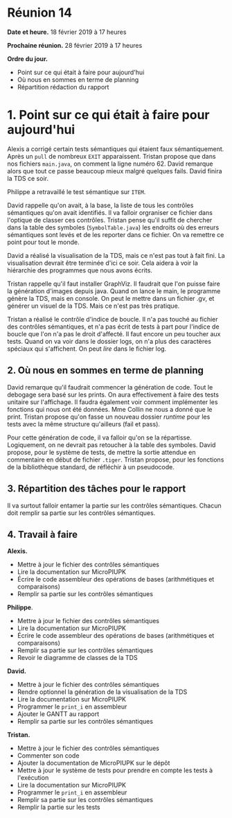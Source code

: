 # Réunion 14

**Date et heure.** 18 février 2019 à 17 heures

**Prochaine réunion.** 28 février 2019 à 17 heures

**Ordre du jour.**

- Point sur ce qui était à faire pour aujourd'hui
- Où nous en sommes en terme de planning
- Répartition rédaction du rapport

# 1. Point sur ce qui était à faire pour aujourd'hui

Alexis a corrigé certain tests sémantiques qui étaient faux sémantiquement. Après un `pull` de nombreux `EXIT` apparaissent. Tristan propose que dans nos fichiers `main.java`, on comment la ligne numéro 62. David remarque alors que tout ce passe beaucoup mieux malgré quelques fails. David finira la TDS ce soir. 

Philippe a retravaillé le test sémantique sur `ITEM`. 

David rappelle qu'on avait, à la base, la liste de tous les contrôles sémantiques qu'on avait identifiés. Il va falloir orgraniser ce fichier dans l'optique de classer ces contrôles. Tristan pense qu'il suffit de chercher dans la table des symboles (`SymbolTable.java`) les endroits où des erreurs sémantiques sont levés et de les reporter dans ce fichier. On va remettre ce point pour tout le monde.

David a réalisé la visualisation de la TDS, mais ce n'est pas tout à fait fini. La visualisation devrait être terminée d'ici ce soir. Cela aidera à voir la hiérarchie des programmes que nous avons écrits. 

Tristan rappelle qu'il faut installer GraphViz. Il faudrait que l'on puisse faire la génération d'images depuis java. Quand on lance le main, le programme génère la TDS, mais en console. On peut le mettre dans un fichier .gv, et générer un visuel de la TDS. Mais ce n'est pas très pratique.

Tristan a réalisé le contrôle d'indice de boucle. Il n'a pas touché au fichier des contrôles sémantiques, et n'a pas écrit de tests à part pour l'indice de boucle que l'on n'a pas le droit d'affecté. Il faut encore un peu toucher aux tests. Quand on va voir dans le dossier logs, on n'a plus des caractères spéciaux qui s'affichent. On peut *lire* dans le fichier log. 

## 2. Où nous en sommes en terme de planning

David remarque qu'il faudrait commencer la génération de code. Tout le debogage sera basé sur les prints. On aura effectivement à faire des tests unitaire sur l'affichage. Il faudra également voir comment implémenter les fonctions qui nous ont été données. Mme Collin ne nous a donné que le print. Tristan propose qu'on fasse un nouveau dossier *runtime* pour les tests avec la même structure qu'ailleurs (fail et pass).

Pour cette génération de code, il va falloir qu'on se la répartisse. Logiquement, on ne devrait pas retoucher à la table des symboles. David propose, pour le système de tests, de mettre la sortie attendue en commentaire en début de fichier `.tiger`. Tristan propose, pour les fonctions de la bibliothèque standard, de réfléchir à un pseudocode.

## 3. Répartition des tâches pour le rapport

Il va surtout falloir entamer la partie sur les contrôles sémantiques. Chacun doit remplir sa partie sur les contrôles sémantiques.

## 4. Travail à faire

**Alexis.**

- Mettre à jour le fichier des contrôles sémantiques 
- Lire la documentation sur MicroPIUPK
- Écrire le code assembleur des opérations de bases (arithmétiques et comparaisons) 
- Remplir sa partie sur les contrôles sémantiques

**Philippe**.

- Mettre à jour le fichier des contrôles sémantiques 
- Lire la documentation sur MicroPIUPK
- Écrire le code assembleur des opérations de bases (arithmétiques et comparaisons)
- Remplir sa partie sur les contrôles sémantiques
- Revoir le diagramme de classes de la TDS

**David.**

- Mettre à jour le fichier des contrôles sémantiques 
- Rendre optionnel la génération de la visualisation de la TDS
- Lire la documentation sur MicroPIUPK
- Programmer le `print_i` en assembleur
- Ajouter le GANTT au rapport
- Remplir sa partie sur les contrôles sémantiques


**Tristan.**

- Mettre à jour le fichier des contrôles sémantiques 
- Commenter son code
- Ajouter la documentation de MicroPIUPK sur le dépôt
- Mettre à jour le système de tests pour prendre en compte les tests à l'exécution
- Lire la documentation sur MicroPIUPK
- Programmer le `print_i` en assembleur
- Remplir sa partie sur les contrôles sémantiques
- Remplir la partie sur les tests

